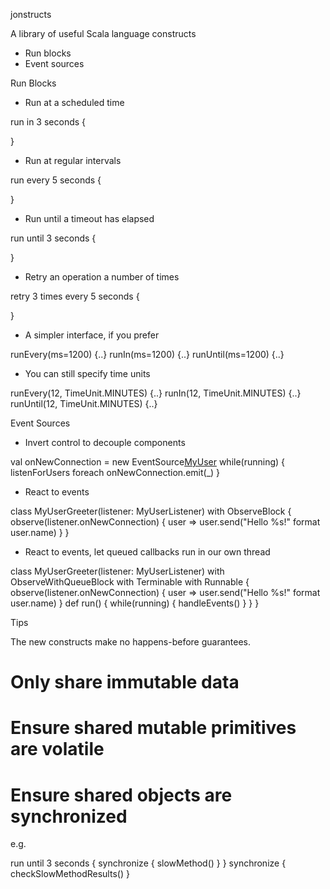 jonstructs

A library of useful Scala language constructs

* Run blocks
* Event sources

Run Blocks

* Run at a scheduled time

run in 3 seconds {

}

* Run at regular intervals

run every 5 seconds {

}

* Run until a timeout has elapsed

run until 3 seconds {

}

* Retry an operation a number of times

retry 3 times every 5 seconds {

}

* A simpler interface, if you prefer

runEvery(ms=1200) {..}
runIn(ms=1200) {..}
runUntil(ms=1200) {..}

* You can still specify time units

runEvery(12, TimeUnit.MINUTES) {..}
runIn(12, TimeUnit.MINUTES) {..}
runUntil(12, TimeUnit.MINUTES) {..}

Event Sources

* Invert control to decouple components

val onNewConnection = new EventSource[MyUser]()
while(running) {
  listenForUsers foreach onNewConnection.emit(_)
}

* React to events

class MyUserGreeter(listener: MyUserListener) with ObserveBlock {
  observe(listener.onNewConnection) { user =>
    user.send("Hello %s!" format user.name)
  }
}

* React to events, let queued callbacks run in our own thread

class MyUserGreeter(listener: MyUserListener) with ObserveWithQueueBlock with Terminable with Runnable {
  observe(listener.onNewConnection) { user =>
    user.send("Hello %s!" format user.name)
  }
  def run() {
    while(running) {
      handleEvents()
    }
  }
}

Tips

The new constructs make no happens-before guarantees.

# Only share immutable data
# Ensure shared mutable primitives are volatile
# Ensure shared objects are synchronized

e.g.

run until 3 seconds {
  synchronize {
    slowMethod()
  }
}
synchronize {
  checkSlowMethodResults()
}




